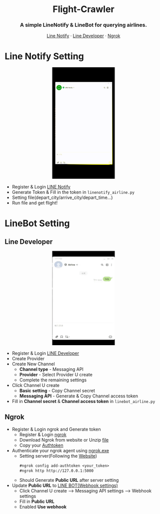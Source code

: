 <h1 align="center">
    Flight-Crawler
</h1>

<h3 align="center">
A simple LineNotify & LineBot for querying airlines.
</h3>
<p align="center">
    <a href="#line-notify">Line Notify</a>
    ·
    <a href="#line-developer">Line Developer</a>
    ·
    <a href="#ngrok">Ngrok</a>
</p>

# Line Notify Setting
<p align="center">
	<img src="https://github.com/Huang-ChunChieh/Flight-Crawler/blob/main/linenotify.gif" width="200" alt="screenshot">
</p>

* Register & Login [LINE Notify](https://notify-bot.line.me/)
* Generate Token & Fill in the token in `linenotify_airline.py`
* Setting file(depart_city/arrive_city/depart_time...)
* Run file and get flight!


# LineBot Setting 

## Line Developer
<p align="center">
	<img src="https://github.com/Huang-ChunChieh/Flight-Crawler/blob/main/linebot.gif" width="200" alt="screenshot">
</p>

* Register & Login [LINE Developer](https://developers.line.biz/zh-hant/)
* Create Provider
* Create New Channel
  - **Channel type** - Messaging API
  - **Provider** - Select Provider U create
  - Complete the remaining settings
* Click Channel U create
  - **Basic setting** - Copy Channel secret
  - **Messaging API** - Generate & Copy Channel access token
* Fill in **Channel secret** & **Channel access token** in `linebot_airline.py`

## Ngrok
* Register & Login ngrok and Generate token
  - Register & Login [ngrok](https://ngrok.com/)
  - Download Ngrok from website or Unzip [file](/ngrok-v3-stable-windows-amd64.zip)
  - Copy your [Authtoken](https://dashboard.ngrok.com/get-started/your-authtoken)
* Authenticate your ngrok agent using [ngrok.exe](/ngrok-v3-stable-windows-amd64.zip)
  - Setting server(Following the [Website](https://dashboard.ngrok.com/get-started/your-authtoken))
	``` 
	#ngrok config add-authtoken <your_token>
	#ngrok http http://127.0.0.1:5000
	```
  -  Should Generate **Public URL** after server setting
* Update **Public URL** to [LINE BOT(Webhook settings)](https://developers.line.biz/zh-hant/)
  - Click Channel U create --> Messaging API settings --> Webhook settings
  - Fill in **Public URL**
  - Enabled **Use webhook**
